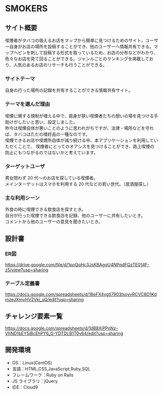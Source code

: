 # SMOKERS

## サイト概要

喫煙者がタバコの吸えるお店をマップから簡単に見つけるためのサイト。ユーザー自身がお店の場所を投稿することができ、他のユーザーへ情報共有できる。マップへピンを刺して投稿する形式を取っているため、お店の分布などがわかり、色々なお店を見て回ることができる。ジャンルごとのランキングを掲載しており、人気のあるお店のリサーチも行うことができる。

### サイトテーマ

自身の行った場所の記録を共有することができる情報共有サイト。</br>

### テーマを選んだ理由

喫煙に関する規制が増える中で、肩身が狭い喫煙者たちの憩いの場を見つける手助けがしたいと思い、設定しました。</br>
昨今は喫煙自体が悪いことのように思われがちですが、法律・場所などを守れば、タバコはただの嗜好品の一種なのです。</br>
喫煙できるお店や喫煙所自体が減り続ける中、本アプリケーションを利用していただくことで、
喫煙者にとってのオアシスを見つけることができ、路上喫煙の防止にもつながるのではないかと考えています。

### ターゲットユーザ

男女問わず 20 代〜のお店を探している喫煙者。</br>
メインターゲットはスマホを利用する 20 代などの若い世代。（居酒屋探し）

### 主な利用シーン

外食の時に喫煙できる飲食店を探すとき。</br>
自分が行った喫煙できる飲食店を記録、他のユーザーに共有したいとき。</br>
コメントから他のユーザーの意見を聞きたいとき。

## 設計書
### ER図
https://drive.google.com/file/d/1poQqHc3JsKBAgqU4NPqdFQzTE014F-z5/view?usp=sharing
### テーブル定義書
https://docs.google.com/spreadsheets/d/18eFX4vgtI7903IxoyvRCVC8D1KdmzeJXmyHV2Vki_sQ/edit?usp=sharing

## チャレンジ要素一覧

https://docs.google.com/spreadsheets/d/1dB8XjPPnNz-VhND1bEY5iBcEhPY6_G-YDTDLB1T0y64/edit?usp=sharing

## 開発環境

- OS：Linux(CentOS)
- 言語：HTML,CSS,JavaScript,Ruby,SQL
- フレームワーク：Ruby on Rails
- JS ライブラリ：jQuery
- IDE：Cloud9
